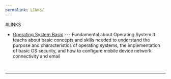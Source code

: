 ```yaml
---
permalink: LINKS/
---
```

#LINKS

* [Operating System Basic](https://skillsforall.com/course/operating-systems-basics?courseLang=en-US) --- 
Fundamental about Operating System
It teachs about basic concepts and skills needed to understand the purpose and characteristics of operating systems, the implementation of basic OS security, and how to configure mobile device network connectivity and email
<br>
<hr>
